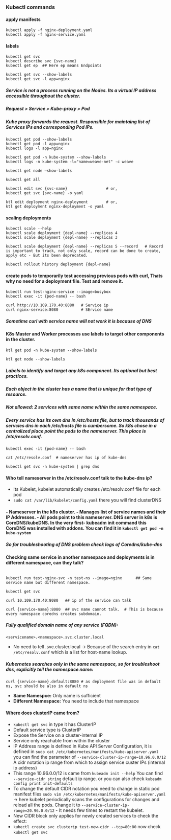 ### Kubectl commands

#### apply manifests
    kubectl apply -f nginx-deployment.yaml
    kubectl apply -f nginx-service.yaml

#### labels
    kubectl get svc
    kubectl describe svc {svc-name}
    kubectl get ep  ## Here ep means Endpoints

    kubectl get svc --show-labels
    kubectl get svc -l app=nginx 

##### Service is not a process running on the Nodes. Its a virtual IP address accessible throughout the cluster. 
##### Request > Service > Kube-proxy > Pod
##### Kube proxy forwards the request. Responsible for maintaing list of Services IPs and corresponding Pod IPs.

    kubectl get pod --show-labels
    kubectl get pod -l app=nginx
    kubectl logs -l app=nginx

    kubectl get pod -n kube-system --show-labels
    kubectl logs -n kube-system -l="name=weave-net" -c weave

    kubectl get node —show-labels

    kubectl get all

    kubectl edit svc {svc-name}                 # or,
    kubectl get svc {svc-name} -o yaml

    ktl edit deployment nginx-deployment        # or,
    ktl get deployment nginx-deployment -o yaml



#### scaling deployments
    kubectl scale --help
    kubectl scale deployment {depl-name} --replicas 4
    kubectl scale deployment {depl-name} --replicas 3

    kubectl scale deployment {depl-name} --replicas 5 --record   # Record is important to track, not only scale, record can be done to create, apply etc - But its been deprecated.

    kubectl rollout history deployment {depl-name}


#### create pods to temporarily test accessing previous pods with curl, Thats why no need for a deployment file. Test and remove it.
    kubectl run test-nginx-service --image=busybox
    kubectl exec -it {pod-name} -- bash

    curl http://10.109.170.40:8080   # Service ip
    curl nginx-service:8080          # SErvice name
##### Sometime curl with service name will not work it is because of DNS  

#### K8s Master and Worker processes use labels to target other components in the cluster.
    ktl get pod -n kube-system --show-labels

    ktl get node --show-labels

##### Labels to identify and target any k8s component. Its optional but best practices. 
##### Each object in the cluster has a name that is unique for that type of resource.
##### Not allowed: 2 services with same name within the same namespace.


##### Every service has its own dns in /etc/hosts file, but to track thousands of servcies dns in each /etc/hosts file is cumbersome. So k8s chose in a centralized place point the pods to the nameserver. This place is /etc/resolv.conf. 
    kubectl exec -it {pod-name} -- bash

    cat /etc/resolv.conf  # nameserver has ip of kube-dns

    kubectl get svc -n kube-system | grep dns

#### Who tell nameserver in the /etc/resolv.conf talk to the kube-dns ip?
- Its Kubelet, kubelet automatically creates /etc/resolv.conf file for each pod
- ``` sudo cat /var/lib/kubelet/config.yaml ``` there you will find clusterDNS

#### - Nameserver in the k8s cluster. - Manages list of service names and their IP Addresses. - All pods point to this nameserver. **DNS server in k8s is CoreDNS/kubeDNS**. In the very first- kubeadm init command this CoreDNS was installed with addons. You can find it in ``` kubectl get pod -n kube-system ```
##### So for troubleshooting of DNS problem check logs of Coredns/kube-dns


#### Checking same service in another namespace and deployments is in different namespace, can they talk?
``` kubectl create ns test-ns
```

```
kubectl run test-nginx-svc -n test-ns --image=nginx      ## Same service name but different namespace. 

```
    kubectl get svc

    curl 10.109.170.40:8080   ## ip of the service can talk

    curl {service-name}:8080  ## svc name cannot talk.  # This is because every namespace coredns creates subdomain. 
    
##### Fully qualified domain name of any service (FQDN):
    <servicename>.<namespace>.svc.cluster.local  
- No need to tell .svc.cluster.local -> Because of the search entry in ```cat /etc/resolv.conf``` which is a list for host-name lookup. 

##### Kubernetes searches only in the same namespace, so for troubleshoot dns, explicitly tell the namespace name:
    curl {service-name}.default:8080 # as deployment file was in default ns, svc should be also in default ns 

- **Same Namespce:** Only name is sufficient
- **Different Namespace:** You need to include that namespace 
  

#### Where does clusterIP came from?
- ``` kubectl get svc ``` in type it has ClusterIP
- Default service type is ClusterIP
- Expose the Service on a cluster-internal IP
- Service only reachable from within the cluster
- IP Address range is defined in Kube API Server Configuration, it is defined in ``` sudo cat /etc/kubernetes/manifests/kube-apiserver.yaml ``` you can find the parameter of ``` --service-cluster-ip-range=10.96.0.0/12 ``` A cidr notation ip range from which to assign service custer IPs (internal ip address)
- This range 10.96.0.0/12 is came from ``` kubeadm init --help ``` You can find ``` --service-cidr string ``` default ip range. or you can also check ``` kubeadm config print init-defaults ```
- To change the default CIDR notation you need to change in static pod manifest files ``` sudo vim /etc/kubernetes/manifests/kube-apiserver.yaml ``` -> here kubelet periodically scans the configurations for changes and reload all the pods. Change it to ``` --service-cluster-ip-range=20.96.0.0/12 ``` - It needs few times to restart the kubelet.
- New CIDR block only applies for newly created services to check the effect:
- ``` kubectl create svc clusterip test-new-cidr --tcp=80:80 ``` now check ``` kubectl get svc ```